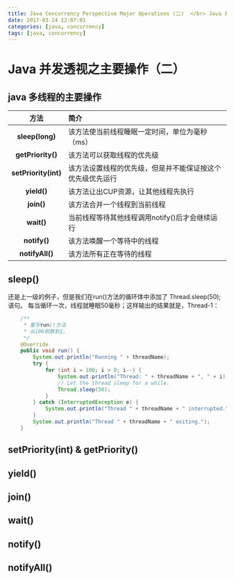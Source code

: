 ```yaml
---
title: Java Concurrency Perspective Major Operations (二)  </br> Java 并发透视之主要操作（二）
date: 2017-03-24 12:07:01
categories: [java, concurrency]
tags: [java, concurrency]
---
```


# Java 并发透视之主要操作（二）


## java 多线程的主要操作

|方法|简介|
|:----:|:----|
|**sleep(long)**|该方法使当前线程睡眠一定时间，单位为毫秒（ms）|
|**getPriority()**|该方法可以获取线程的优先级|
|**setPriority(int)**|该方法设置线程的优先级，但是并不能保证按这个优先级优先运行|
|**yield()**|该方法让出CUP资源，让其他线程先执行|
|**join()**|该方法合并一个线程到当前线程|
|**wait()**|当前线程等待其他线程调用notify()后才会继续运行|
|**notify()**|该方法唤醒一个等待中的线程|
|**notifyAll()**|该方法所有正在等待的线程|

## sleep()
还是上一级的例子，但是我们在run()方法的循环体中添加了 Thread.sleep(50); 语句。
每当循环一次，线程就睡眠50毫秒；这样输出的结果就是，Thread-1：

```java
    /**
     * 重写run()方法
     * 从100倒数到1。
     */
    @Override
    public void run() {
        System.out.println("Running " + threadName);
        try {
            for (int i = 100; i > 0; i--) {
                System.out.println("Thread: " + threadName + ", " + i);
                // Let the thread sleep for a while.
                Thread.sleep(50);
            }
        } catch (InterruptedException e) {
            System.out.println("Thread " + threadName + " interrupted.");
        }
        System.out.println("Thread " + threadName + " exiting.");
    }

```

## setPriority(int) & getPriority()

## yield()

## join()

## wait()

## notify()

## notifyAll()

    
